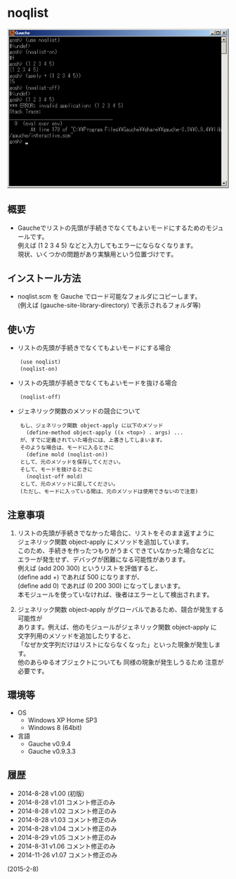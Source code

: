 # noqlist

![image](image.png)

## 概要
- Gaucheでリストの先頭が手続きでなくてもよいモードにするためのモジュールです。  
  例えば (1 2 3 4 5) などと入力してもエラーにならなくなります。  
  現状、いくつかの問題があり実験用という位置づけです。


## インストール方法
- noqlist.scm を Gauche でロード可能なフォルダにコピーします。  
  (例えば (gauche-site-library-directory) で表示されるフォルダ等)


## 使い方
- リストの先頭が手続きでなくてもよいモードにする場合
```
    (use noqlist)
    (noqlist-on)
```

- リストの先頭が手続きでなくてもよいモードを抜ける場合
```
    (noqlist-off)
```

- ジェネリック関数のメソッドの競合について
```
    もし、ジェネリック関数 object-apply に以下のメソッド
      (define-method object-apply ((x <top>) . args) ...
    が、すでに定義されていた場合には、上書きしてしまいます。
    そのような場合は、モードに入るときに
      (define mold (noqlist-on))
    として、元のメソッドを保存してください。
    そして、モードを抜けるときに
      (noqlist-off mold)
    として、元のメソッドに戻してください。
    (ただし、モードに入っている間は、元のメソッドは使用できないので注意)
```


## 注意事項
1. リストの先頭が手続きでなかった場合に、リストをそのまま返すように  
   ジェネリック関数 object-apply にメソッドを追加しています。  
   このため、手続きを作ったつもりがうまくできていなかった場合などに  
   エラーが発生せず、デバッグが困難になる可能性があります。  
   例えば (add 200 300) というリストを評価すると、  
   (define add +) であれば 500 になりますが、  
   (define add 0) であれば (0 200 300) になってしまいます。  
   本モジュールを使っていなければ、後者はエラーとして検出されます。

2. ジェネリック関数 object-apply がグローバルであるため、競合が発生する可能性が  
   あります。例えば、他のモジュールがジェネリック関数 object-apply に  
   文字列用のメソッドを追加したりすると、  
   「なぜか文字列だけはリストにならなくなった」といった現象が発生します。  
   他のあらゆるオブジェクトについても 同様の現象が発生しうるため 注意が必要です。


## 環境等
- OS
  - Windows XP Home SP3
  - Windows 8 (64bit)
- 言語
  - Gauche v0.9.4
  - Gauche v0.9.3.3

## 履歴
- 2014-8-28  v1.00 (初版)
- 2014-8-28  v1.01 コメント修正のみ
- 2014-8-28  v1.02 コメント修正のみ
- 2014-8-28  v1.03 コメント修正のみ
- 2014-8-28  v1.04 コメント修正のみ
- 2014-8-29  v1.05 コメント修正のみ
- 2014-8-31  v1.06 コメント修正のみ
- 2014-11-26 v1.07 コメント修正のみ


(2015-2-8)
